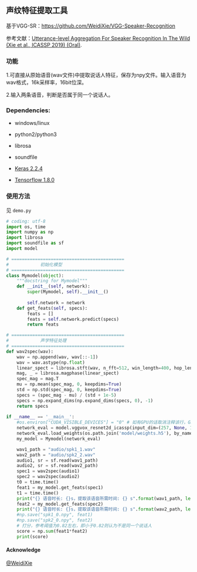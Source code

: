 ## 声纹特征提取工具
基于VGG-SR：<https://github.com/WeidiXie/VGG-Speaker-Recognition>

参考文献：[Utterance-level Aggregation For Speaker Recognition In The Wild (Xie et al., ICASSP 2019) (Oral)](https://arxiv.org/pdf/1902.10107.pdf).

### 功能
1.可直接从原始语音(wav文件)中提取说话人特征，保存为npy文件。输入语音为wav格式，16k采样率，16bit位深。

2.输入两条语音，判断是否属于同一个说话人。


### Dependencies:

- windows/linux

- python2/python3
- librosa
- soundfile
- [Keras 2.2.4](https://keras.io/)
- [Tensorflow 1.8.0](https://www.tensorflow.org/)

### 使用方法

见 `demo.py`

```python
# coding: utf-8
import os, time
import numpy as np
import librosa
import soundfile as sf 
import model

# ===========================================
#            初始化模型
# ===========================================
class Mymodel(object):
    """docstring for Mymodel"""
    def __init__(self, network):
        super(Mymodel, self).__init__()
 
        self.network = network
    def get_feats(self, specs):
        feats = []
        feats = self.network.predict(specs)
        return feats

# ===========================================
#            声学特征处理
# ===========================================
def wav2spec(wav):
    wav = np.append(wav, wav[::-1])
    wav = wav.astype(np.float)
    linear_spect = librosa.stft(wav, n_fft=512, win_length=400, hop_length=160).T
    mag, _ = librosa.magphase(linear_spect)  
    spec_mag = mag.T
    mu = np.mean(spec_mag, 0, keepdims=True)
    std = np.std(spec_mag, 0, keepdims=True)
    specs = (spec_mag - mu) / (std + 1e-5)
    specs = np.expand_dims(np.expand_dims(specs, 0), -1)
    return specs
    
if __name__ == '__main__':
    #os.environ["CUDA_VISIBLE_DEVICES"] = "0" # 如有GPU的话取消注释该行，GPU会加速特征提取.
    network_eval = model.vggvox_resnet2d_icassp(input_dim=(257, None, 1),num_class=5994, mode='eval')
    network_eval.load_weights(os.path.join('model/weights.h5'), by_name=True)
    my_model = Mymodel(network_eval)

    wav1_path = "audio/spk1_1.wav"
    wav2_path = "audio/spk2_2.wav"
    audio1, sr = sf.read(wav1_path)
    audio2, sr = sf.read(wav2_path)
    spec1 = wav2spec(audio1)
    spec2 = wav2spec(audio2)
    t0 = time.time()
    feat1 = my_model.get_feats(spec1)
    t1 = time.time()
    print("{} 语音时长: {}s，提取该语音所需时间: {} s".format(wav1_path, len(audio1)/sr, t1-t0))
    feat2 = my_model.get_feats(spec2)
    print("{} 语音时长: {}s，提取该语音所需时间: {} s".format(wav2_path, len(audio2)/sr, time.time()-t1))
    #np.save("spk1_0.npy", feat1)
    #np.save("spk2_0.npy", feat2)
    # 打分，参考阈值为0.82左右，即小于0.82则认为不是同一个说话人
    score = np.sum(feat1*feat2) 
    print(score)
```



#### Acknowledge

[@WeidiXie](<https://github.com/WeidiXie/VGG-Speaker-Recognition>)

